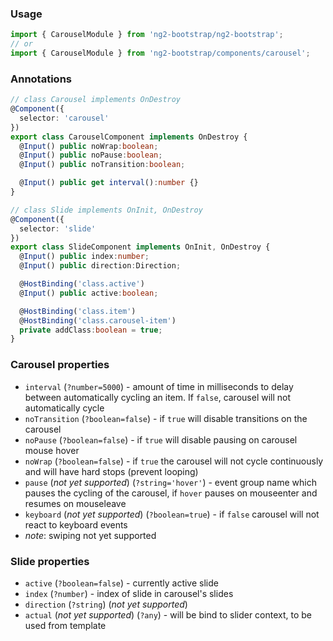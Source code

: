 ### Usage
```typescript
import { CarouselModule } from 'ng2-bootstrap/ng2-bootstrap';
// or
import { CarouselModule } from 'ng2-bootstrap/components/carousel';
```

### Annotations
```typescript
// class Carousel implements OnDestroy
@Component({
  selector: 'carousel'
})
export class CarouselComponent implements OnDestroy {
  @Input() public noWrap:boolean;
  @Input() public noPause:boolean;
  @Input() public noTransition:boolean;

  @Input() public get interval():number {}
}

// class Slide implements OnInit, OnDestroy
@Component({
  selector: 'slide'
})
export class SlideComponent implements OnInit, OnDestroy {
  @Input() public index:number;
  @Input() public direction:Direction;

  @HostBinding('class.active')
  @Input() public active:boolean;

  @HostBinding('class.item')
  @HostBinding('class.carousel-item')
  private addClass:boolean = true;
}
```

### Carousel properties
- `interval` (`?number=5000`) - amount of time in milliseconds to delay between automatically cycling an item. If `false`, carousel will not automatically cycle
- `noTransition` (`?boolean=false`) - if `true` will disable transitions on the carousel
- `noPause` (`?boolean=false`) - if `true` will disable pausing on carousel mouse hover
- `noWrap` (`?boolean=false`) - if `true` the carousel will not cycle continuously and will have hard stops (prevent looping)
- `pause` (*not yet supported*) (`?string='hover'`) - event group name which pauses the cycling of the carousel, if `hover` pauses on mouseenter and resumes on mouseleave
- `keyboard` (*not yet supported*) (`?boolean=true`) - if `false` carousel will not react to keyboard events
- *note*: swiping not yet supported

### Slide properties
- `active` (`?boolean=false`) - currently active slide
- `index` (`?number`) - index of slide in carousel's slides
- `direction` (`?string`) (*not yet supported*)
- `actual` (*not yet supported*) (`?any`) - will be bind to slider context, to be used from template
